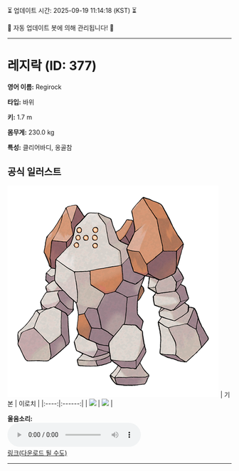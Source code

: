 
⏳ 업데이트 시간: 2025-09-19 11:14:18 (KST) ⏳

🤖 자동 업데이트 봇에 의해 관리됩니다! 🤖

---

# 레지락 (ID: 377)
**영어 이름:** Regirock

**타입:** 바위

**키:** 1.7 m

**몸무게:** 230.0 kg

**특성:** 클리어바디, 옹골참

## 공식 일러스트
![](https://raw.githubusercontent.com/PokeAPI/sprites/master/sprites/pokemon/other/official-artwork/377.png)
| 기본 | 이로치 |
|:----:|:------:|
| <img src="http://play.pokemonshowdown.com/sprites/ani/regirock.gif" width="200"> | <img src="http://play.pokemonshowdown.com/sprites/ani-shiny/regirock.gif" width="200"> |

**울음소리:**<br><audio controls src="https://raw.githubusercontent.com/PokeAPI/cries/main/cries/pokemon/latest/377.ogg"></audio><br> [링크(다운로드 될 수도)](https://raw.githubusercontent.com/PokeAPI/cries/main/cries/pokemon/latest/377.ogg)


---
